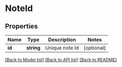 # NoteId

## Properties
Name | Type | Description | Notes
------------ | ------------- | ------------- | -------------
**id** | **string** | Unique note Id | [optional] 

[[Back to Model list]](../../README.md#documentation-for-models) [[Back to API list]](../../README.md#documentation-for-api-endpoints) [[Back to README]](../../README.md)


